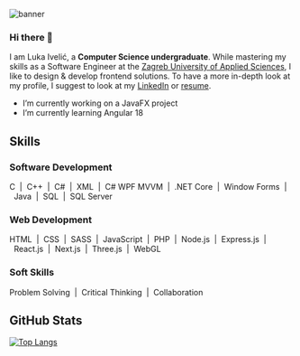 ![banner](profile-content/banner.gif)
### Hi there 👋
I am Luka Ivelić, a **Computer Science undergraduate**. While mastering my skills as a Software Engineer at the <a href="https://www.tvz.hr/en/">Zagreb University of Applied Sciences<a/>, 
I like to design & develop frontend solutions. To have a more in-depth look at my profile, I suggest to look at my <a href="https://www.linkedin.com/in/luka-iveli%C4%87-b55074227/">LinkedIn<a/> or <a href="profile-content/ivelicluka_github_cv.pdf">resume<a/>.

- I’m currently working on a JavaFX project
- I’m currently learning Angular 18

## Skills
### Software Development
C&nbsp;&nbsp;|&nbsp;&nbsp;C++&nbsp;&nbsp;|&nbsp;&nbsp;C#&nbsp;&nbsp;|&nbsp;&nbsp;XML&nbsp;&nbsp;|&nbsp;&nbsp;C# WPF MVVM&nbsp;&nbsp;|&nbsp;&nbsp;.NET Core&nbsp;&nbsp;|&nbsp;&nbsp;Window Forms&nbsp;&nbsp;|&nbsp;&nbsp;Java&nbsp;&nbsp;|&nbsp;&nbsp;SQL&nbsp;&nbsp;|&nbsp;&nbsp;SQL Server&nbsp;&nbsp;
### Web Development
HTML&nbsp;&nbsp;|&nbsp;&nbsp;CSS&nbsp;&nbsp;|&nbsp;&nbsp;SASS&nbsp;&nbsp;|&nbsp;&nbsp;JavaScript&nbsp;&nbsp;|&nbsp;&nbsp;PHP&nbsp;&nbsp;|&nbsp;&nbsp;Node.js&nbsp;&nbsp;|&nbsp;&nbsp;Express.js&nbsp;&nbsp;|&nbsp;&nbsp;React.js&nbsp;&nbsp;|&nbsp;&nbsp;Next.js&nbsp;&nbsp;|&nbsp;&nbsp;Three.js&nbsp;&nbsp;|&nbsp;&nbsp;WebGL&nbsp;&nbsp;
### Soft Skills
Problem Solving&nbsp;&nbsp;|&nbsp;&nbsp;Critical Thinking&nbsp;&nbsp;|&nbsp;&nbsp;Collaboration&nbsp;&nbsp; 

##

## GitHub Stats
[![Top Langs](https://github-readme-stats.vercel.app/api/top-langs/?username=LukaIvelic&layout=compact)](https://github.com/deepajarout)


<!--
**LukaIvelic/LukaIvelic** is a ✨ _special_ ✨ repository because its `README.md` (this file) appears on your GitHub profile.

Here are some ideas to get you started:

- 🔭 I’m currently working on ...
- 🌱 I’m currently learning ...
- 👯 I’m looking to collaborate on ...
- 🤔 I’m looking for help with ...
- 💬 Ask me about ...
- 📫 How to reach me: ...
- 😄 Pronouns: ...
- ⚡ Fun fact: ...
-->
